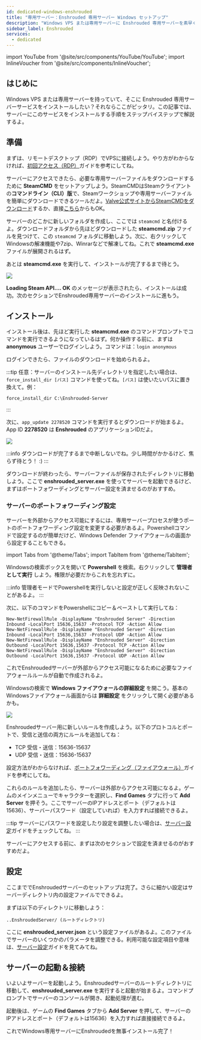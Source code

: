 ```yaml
---
id: dedicated-windows-enshrouded
title: "専用サーバー：Enshrouded 専用サーバー Windows セットアップ"
description: "Windows VPS または専用サーバーに Enshrouded 専用サーバーを素早く効率的にセットアップする方法をチェック → 今すぐ詳しく見る"
sidebar_label: Enshrouded
services:
  - dedicated
---
```


import YouTube from '@site/src/components/YouTube/YouTube';
import InlineVoucher from '@site/src/components/InlineVoucher';

## はじめに
Windows VPS または専用サーバーを持っていて、そこに Enshrouded 専用サーバーサービスをインストールしたい？それならここがピッタリ。この記事では、サーバーにこのサービスをインストールする手順をステップバイステップで解説するよ。

<YouTube videoId="cxhqHt2DYjQ" imageSrc="https://screensaver01.zap-hosting.com/index.php/s/PR2nR7xtNp93BLx/preview" title="Windows VPSでEnshrouded専用サーバーをセットアップする方法！" description="実際に動いているところを見ると理解しやすい？そんなあなたに！動画でわかりやすく解説。急いでる時も、じっくり見たい時も、最高の情報収集方法だよ！"/>

<InlineVoucher />

## 準備

まずは、リモートデスクトップ（RDP）でVPSに接続しよう。やり方がわからなければ、[初回アクセス（RDP）](vserver-windows-userdp.md)ガイドを参考にしてね。

サーバーにアクセスできたら、必要な専用サーバーファイルをダウンロードするために **SteamCMD** をセットアップしよう。SteamCMDはSteamクライアントの**コマンドライン（CLI）版**で、Steamワークショップや専用サーバーファイルを簡単にダウンロードできるツールだよ。[Valve公式サイトからSteamCMDをダウンロード](https://developer.valvesoftware.com/wiki/SteamCMD)するか、直接[こちら](https://steamcdn-a.akamaihd.net/client/installer/steamcmd.zip)からもOK。

サーバーのどこかに新しいフォルダを作成し、ここでは `steamcmd` と名付けるよ。ダウンロードフォルダから先ほどダウンロードした **steamcmd.zip** ファイルを見つけて、この `steamcmd` フォルダに移動しよう。次に、右クリックしてWindowsの解凍機能や7zip、Winrarなどで解凍してね。これで **steamcmd.exe** ファイルが展開されるはず。

あとは **steamcmd.exe** を実行して、インストールが完了するまで待とう。

![](https://github.com/zaphosting/docs/assets/42719082/ffb8e8a1-26e3-4d16-9baf-938e17ec1613)

**Loading Steam API.... OK** のメッセージが表示されたら、インストールは成功。次のセクションでEnshrouded専用サーバーのインストールに進もう。

## インストール

インストール後は、先ほど実行した **steamcmd.exe** のコマンドプロンプトでコマンドを実行できるようになっているはず。何か操作する前に、まずは **anonymous** ユーザーでログインしよう。コマンドは：`login anonymous`

ログインできたら、ファイルのダウンロードを始められるよ。

:::tip
任意：サーバーのインストール先ディレクトリを指定したい場合は、`force_install_dir [パス]` コマンドを使ってね。`[パス]` は使いたいパスに置き換えて。例：
```
force_install_dir C:\Enshrouded-Server
```
:::

次に、`app_update 2278520` コマンドを実行するとダウンロードが始まるよ。App ID **2278520** は **Enshrouded** のアプリケーションIDだよ。

![](https://github.com/zaphosting/docs/assets/42719082/29931eec-fd19-4806-88dc-69e585e42370)

:::info
ダウンロードが完了するまで中断しないでね。少し時間がかかるけど、焦らず待とう！ :)
:::

ダウンロードが終わったら、サーバーファイルが保存されたディレクトリに移動しよう。ここで **enshrouded_server.exe** を使ってサーバーを起動できるけど、まずはポートフォワーディングとサーバー設定を済ませるのがおすすめ。

### サーバーのポートフォワーディング設定

サーバーを外部からアクセス可能にするには、専用サーバープロセスが使うポートのポートフォワーディング設定を変更する必要があるよ。Powershellコマンドで設定するのが簡単だけど、Windows Defender ファイアウォールの画面から設定することもできる。

import Tabs from '@theme/Tabs';
import TabItem from '@theme/TabItem';

<Tabs>
<TabItem value="powershell" label="Powershellで設定" default>

Windowsの検索ボックスを開いて **Powershell** を検索。右クリックして **管理者として実行** しよう。権限が必要だからこれを忘れずに。

:::info
管理者モードでPowershellを実行しないと設定が正しく反映されないことがあるよ。
:::

次に、以下のコマンドをPowershellにコピー＆ペーストして実行してね：
```
New-NetFirewallRule -DisplayName "Enshrouded Server" -Direction Inbound -LocalPort 15636,15637 -Protocol TCP -Action Allow
New-NetFirewallRule -DisplayName "Enshrouded Server" -Direction Inbound -LocalPort 15636,15637 -Protocol UDP -Action Allow
New-NetFirewallRule -DisplayName "Enshrouded Server" -Direction Outbound -LocalPort 15636,15637 -Protocol TCP -Action Allow
New-NetFirewallRule -DisplayName "Enshrouded Server" -Direction Outbound -LocalPort 15636,15637 -Protocol UDP -Action Allow
```

これでEnshroudedサーバーが外部からアクセス可能になるために必要なファイアウォールルールが自動で作成されるよ。

</TabItem>

<TabItem value="windefender" label="Windows Defenderで設定">

Windowsの検索で **Windows ファイアウォールの詳細設定** を開こう。基本のWindowsファイアウォール画面からは **詳細設定** をクリックして開く必要があるかも。

![](https://github.com/zaphosting/docs/assets/42719082/5fb9f943-7e51-4d8f-9df4-2f5ff60857d3)

Enshroudedサーバー用に新しいルールを作成しよう。以下のプロトコルとポートで、受信と送信の両方にルールを追加してね：
- TCP 受信・送信：15636-15637
- UDP 受信・送信：15636-15637

設定方法がわからなければ、[ポートフォワーディング（ファイアウォール）](vserver-windows-port.md)ガイドを参考にしてね。

</TabItem>
</Tabs>

これらのルールを追加したら、サーバーは外部からアクセス可能になるよ。ゲームのメインメニューでキャラクターを選択し、**Find Games** タブに行って **Add Server** を押そう。ここでサーバーのIPアドレスとポート（デフォルトは15636）、サーバーパスワード（設定していれば）を入力すれば接続できるよ。

:::tip
サーバーにパスワードを設定したり設定を調整したい場合は、[サーバー設定](enshrouded-configuration.md)ガイドをチェックしてね。
:::

サーバーにアクセスする前に、まずは次のセクションで設定を済ませるのがおすすめだよ。

## 設定

ここまででEnshroudedサーバーのセットアップは完了。さらに細かい設定はサーバーディレクトリ内の設定ファイルでできるよ。

まずは以下のディレクトリに移動しよう：
```
..EnshroudedServer/ (ルートディレクトリ)
```

ここに **enshrouded_server.json** という設定ファイルがあるよ。このファイルでサーバーのいくつかのパラメータを調整できる。利用可能な設定項目や意味は、[サーバー設定](enshrouded-configuration.md)ガイドを見てみてね。

## サーバーの起動＆接続

いよいよサーバーを起動しよう。Enshroudedサーバーのルートディレクトリに移動して、**enshrouded_server.exe** を実行すると起動が始まるよ。コマンドプロンプトでサーバーのコンソールが開き、起動処理が進む。

起動後は、ゲームの **Find Games** タブから **Add Server** を押して、サーバーのIPアドレスとポート（デフォルトは15636）を入力すれば直接接続できるよ。

これでWindows専用サーバーにEnshroudedを無事インストール完了！

<InlineVoucher />
